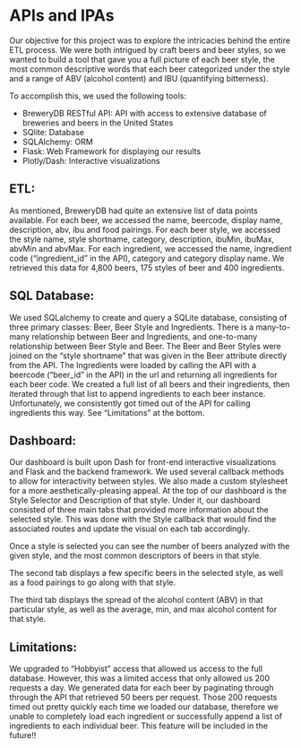 # APIs and IPAs

Our objective for this project was to explore the intricacies behind the entire ETL process. We were both intrigued by craft beers and beer styles, so we wanted to build a tool that gave you a full picture of each beer style, the most common descriptive words that each beer categorized under the style and a range of ABV (alcohol content) and IBU (quantifying bitterness).

To accomplish this, we used the following tools:


- BreweryDB RESTful API: API with access to extensive database of breweries and beers in the United States
- SQlite: Database
- SQLAlchemy: ORM
- Flask: Web Framework for displaying our results
- Plotly/Dash: Interactive visualizations

## ETL:

As mentioned, BreweryDB had quite an extensive list of data points available. For each beer, we accessed the name, beercode, display name, description, abv, ibu and food pairings. For each beer style, we accessed the style name, style shortname, category, description, ibuMin, ibuMax, abvMin and abvMax. For each ingredient, we accessed the name, ingredient code (“ingredient_id” in the API), category and category display name.
We retrieved this data for 4,800 beers, 175 styles of beer and 400 ingredients.



## SQL Database:

We used SQLalchemy to create and query a SQLite database, consisting of three primary classes: Beer, Beer Style and Ingredients. There is a many-to-many relationship between Beer and Ingredients, and one-to-many relationship between Beer Style and Beer. The Beer and Beer Styles were joined on the “style shortname” that was given in the Beer attribute directly from the API. The Ingredients were loaded by calling the API with a beercode (“beer_id” in the API) in the url and returning all ingredients for each beer code. We created a full list of all beers and their ingredients, then iterated through that list to append ingredients to each beer instance. Unfortunately, we consistently got timed out of the API for calling ingredients this way. See “Limitations” at the bottom.



## Dashboard:

Our dashboard is built upon Dash for front-end interactive visualizations and Flask and the backend framework. We used several callback methods to allow for interactivity between styles. We also made a custom stylesheet for a more aesthetically-pleasing appeal.
At the top of our dashboard is the Style Selector and Description of that style. Under it, our dashboard consisted of three main tabs that provided more information about the selected style. This was done with the Style callback that would find the associated routes and update the visual on each tab accordingly.


Once a style is selected you can see the number of beers analyzed with the given style, and the most common descriptors of beers in that style.



The second tab displays a few specific beers in the selected style, as well as a food pairings to go along with that style.



The third tab displays the spread of the alcohol content (ABV) in that particular style, as well as the average, min, and max alcohol content for that style.




## Limitations:

We upgraded to “Hobbyist” access that allowed us access to the full database. However, this was a limited access that only allowed us 200 requests a day. We generated data for each beer by paginating through through the API that retrieved 50 beers per request. Those 200 requests timed out pretty quickly each time we loaded our database, therefore we unable to completely load each ingredient or successfully append a list of ingredients to each individual beer. This feature will be included in the future!!
